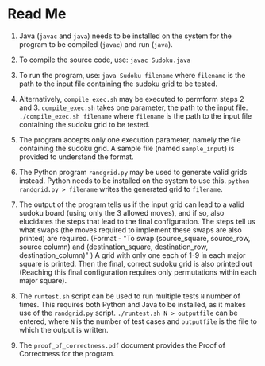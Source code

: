 Read Me
=======

1. Java (`javac` and `java`) needs to be installed on the system for the program to be compiled (`javac`) and run (`java`).

2. To compile the source code, use:
   `javac Sudoku.java`

3. To run the program, use:
   `java Sudoku filename`
   where `filename` is the path to the input file containing the sudoku grid to be tested.

4. Alternatively, `compile_exec.sh` may be executed to permform steps 2 and 3. `compile_exec.sh` takes one parameter, the path to the input file.
   `./compile_exec.sh filename`
   where `filename` is the path to the input file containing the sudoku grid to be tested.

5. The program accepts only one execution parameter, namely the file containing the sudoku grid. A sample file (named `sample_input`) is provided to understand the format.

6. The Python program `randgrid.py` may be used to generate valid grids instead. Python needs to be installed on the system to use this. 
   `python randgrid.py > filename` 
   writes the generated grid to `filename`.

7. The output of the program tells us if the input grid can lead to a valid sudoku board (using only the 3 allowed moves), and if so, also elucidates the steps that lead to the final configuration.
   The steps tell us what swaps (the moves required to implement these swaps are also printed) are required.
   (Format - "To swap (source\_square, source\_row, source column) and (destination\_square, destination\_row, destination\_column)" )
   A grid with only one each of 1-9 in each major square is printed. Then the final, correct sudoku grid is also printed out (Reaching this final configuration requires only permutations within each major square).

8. The `runtest.sh` script can be used to run multiple tests `N` number of times. This requires both Python and Java to be installed, as it makes use of the `randgrid.py` script.
   `./runtest.sh N > outputfile`
   can be entered, where `N` is the number of test cases and `outputfile` is the file to which the output is written. 

9. The `proof_of_correctness.pdf` document provides the Proof of Correctness for the program.
